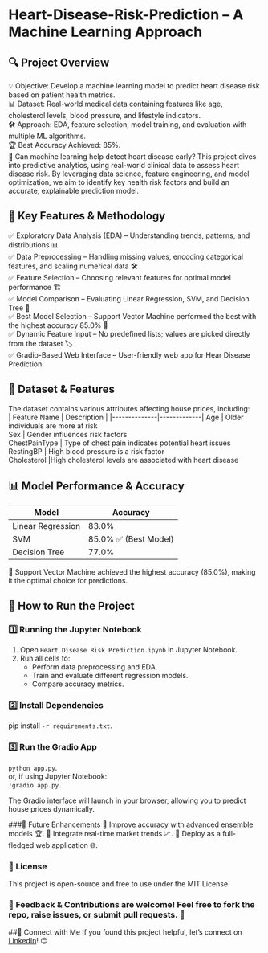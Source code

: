 # Heart-Disease-Risk-Prediction –  A Machine Learning Approach

## 🔍 Project Overview <br>
💡 Objective: Develop a machine learning model to predict heart disease risk based on patient health metrics.<br>
📊 Dataset: Real-world medical data containing features like age, cholesterol levels, blood pressure, and lifestyle indicators.<br>
🛠 Approach: EDA, feature selection, model training, and evaluation with multiple ML algorithms.<br>
🏆 Best Accuracy Achieved: 85%. <br>
🚀 Can machine learning help detect heart disease early? This project dives into predictive analytics, using real-world clinical data to assess heart disease risk. By leveraging data science, feature engineering, and model optimization, we aim to identify key health risk factors and build an accurate, explainable prediction model.<br>


## 📌 Key Features & Methodology<br>
✅ Exploratory Data Analysis (EDA) – Understanding trends, patterns, and distributions 📊 <br>
✅ Data Preprocessing – Handling missing values, encoding categorical features, and scaling numerical data 🛠 <br>
✅ Feature Selection – Choosing relevant features for optimal model performance 🏗 <br>
✅ Model Comparison – Evaluating Linear Regression, SVM, and Decision Tree 🔄 <br>
✅ Best Model Selection – Support Vector Machine performed the best with the highest accuracy 85.0% 🎯 <br>
✅ Dynamic Feature Input – No predefined lists; values are picked directly from the dataset 🏷 <br>
✅ Gradio-Based Web Interface – User-friendly web app for Hear Disease Prediction <br>

## 📂 Dataset & Features <br>
The dataset contains various attributes affecting house prices, including: <br>
| Feature Name | Description |
|--------------|-------------| 
Age | Older individuals are more at risk <br>
Sex | Gender influences risk factors <br>
ChestPainType | Type of chest pain indicates potential heart issues <br>
RestingBP | High blood pressure is a risk factor <br>
Cholesterol |High cholesterol levels are associated with heart disease <br>

## 📊 Model Performance & Accuracy <br>
| Model | Accuracy |
|-------|---------------------|
Linear Regression | 83.0% <br>
SVM | 85.0% ✅ (Best Model)<br>
Decision Tree | 77.0% <br> 

🔹 Support Vector Machine achieved the highest accuracy (85.0%), making it the optimal choice for predictions. <br>

## 🚀 How to Run the Project <br>
### 1️⃣ Running the Jupyter Notebook
1. Open `Heart Disease Risk Prediction.ipynb` in Jupyter Notebook.
2. Run all cells to:
   - Perform data preprocessing and EDA.
   - Train and evaluate different regression models.
   - Compare accuracy metrics.

 ### 2️⃣ Install Dependencies 
 pip install `-r requirements.txt`. 

### 3️⃣ Run the Gradio App 
`python app.py`. <br>
or, if using Jupyter Notebook: <br>
`!gradio app.py`. 

The Gradio interface will launch in your browser, allowing you to predict house prices dynamically. 

###🌟 Future Enhancements
🔹 Improve accuracy with advanced ensemble models 🏆.
🔹 Integrate real-time market trends 📈.
🔹 Deploy as a full-fledged web application 🌐.

### 📜 License
This project is open-source and free to use under the MIT License.

### 💬 Feedback & Contributions are welcome! Feel free to fork the repo, raise issues, or submit pull requests. 🚀

##📩 Connect with Me
If you found this project helpful, let’s connect on [LinkedIn](https://www.linkedin.com/in/jamshed-ahmad-1a8216278?utm_source=share&utm_campaign=share_via&utm_content=profile&utm_medium=android_app)! 😊




